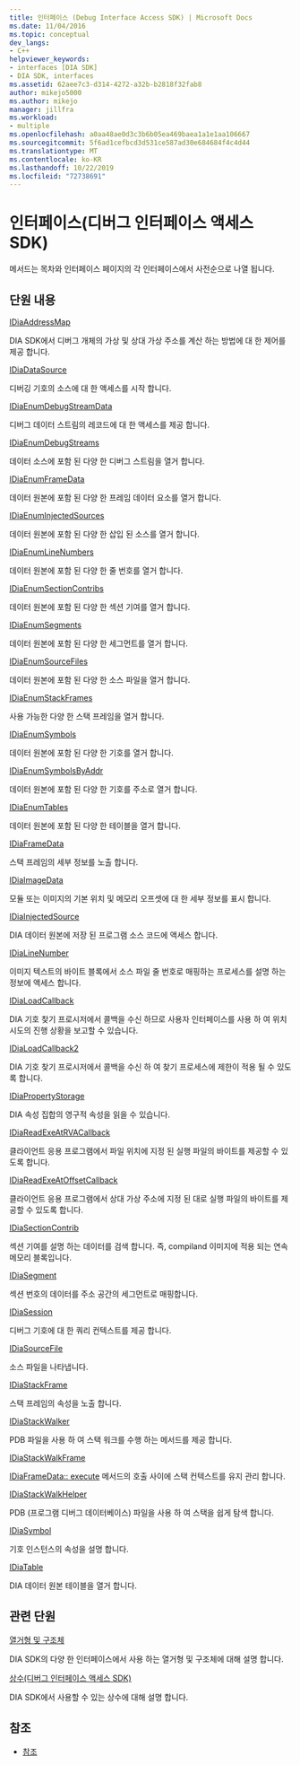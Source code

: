 ```yaml
---
title: 인터페이스 (Debug Interface Access SDK) | Microsoft Docs
ms.date: 11/04/2016
ms.topic: conceptual
dev_langs:
- C++
helpviewer_keywords:
- interfaces [DIA SDK]
- DIA SDK, interfaces
ms.assetid: 62aee7c3-d314-4272-a32b-b2818f32fab8
author: mikejo5000
ms.author: mikejo
manager: jillfra
ms.workload:
- multiple
ms.openlocfilehash: a0aa48ae0d3c3b6b05ea469baea1a1e1aa106667
ms.sourcegitcommit: 5f6ad1cefbcd3d531ce587ad30e684684f4c4d44
ms.translationtype: MT
ms.contentlocale: ko-KR
ms.lasthandoff: 10/22/2019
ms.locfileid: "72738691"
---
```

# <a name="interfaces-debug-interface-access-sdk"></a>인터페이스(디버그 인터페이스 액세스 SDK)
메서드는 목차와 인터페이스 페이지의 각 인터페이스에서 사전순으로 나열 됩니다.

## <a name="in-this-section"></a>단원 내용

[IDiaAddressMap](../../debugger/debug-interface-access/idiaaddressmap.md)

DIA SDK에서 디버그 개체의 가상 및 상대 가상 주소를 계산 하는 방법에 대 한 제어를 제공 합니다.

[IDiaDataSource](../../debugger/debug-interface-access/idiadatasource.md)

디버깅 기호의 소스에 대 한 액세스를 시작 합니다.

[IDiaEnumDebugStreamData](../../debugger/debug-interface-access/idiaenumdebugstreamdata.md)

디버그 데이터 스트림의 레코드에 대 한 액세스를 제공 합니다.

[IDiaEnumDebugStreams](../../debugger/debug-interface-access/idiaenumdebugstreams.md)

데이터 소스에 포함 된 다양 한 디버그 스트림을 열거 합니다.

[IDiaEnumFrameData](../../debugger/debug-interface-access/idiaenumframedata.md)

데이터 원본에 포함 된 다양 한 프레임 데이터 요소를 열거 합니다.

[IDiaEnumInjectedSources](../../debugger/debug-interface-access/idiaenuminjectedsources.md)

데이터 원본에 포함 된 다양 한 삽입 된 소스를 열거 합니다.

[IDiaEnumLineNumbers](../../debugger/debug-interface-access/idiaenumlinenumbers.md)

데이터 원본에 포함 된 다양 한 줄 번호를 열거 합니다.

[IDiaEnumSectionContribs](../../debugger/debug-interface-access/idiaenumsectioncontribs.md)

데이터 원본에 포함 된 다양 한 섹션 기여를 열거 합니다.

[IDiaEnumSegments](../../debugger/debug-interface-access/idiaenumsegments.md)

데이터 원본에 포함 된 다양 한 세그먼트를 열거 합니다.

[IDiaEnumSourceFiles](../../debugger/debug-interface-access/idiaenumsourcefiles.md)

데이터 원본에 포함 된 다양 한 소스 파일을 열거 합니다.

[IDiaEnumStackFrames](../../debugger/debug-interface-access/idiaenumstackframes.md)

사용 가능한 다양 한 스택 프레임을 열거 합니다.

[IDiaEnumSymbols](../../debugger/debug-interface-access/idiaenumsymbols.md)

데이터 원본에 포함 된 다양 한 기호를 열거 합니다.

[IDiaEnumSymbolsByAddr](../../debugger/debug-interface-access/idiaenumsymbolsbyaddr.md)

데이터 원본에 포함 된 다양 한 기호를 주소로 열거 합니다.

[IDiaEnumTables](../../debugger/debug-interface-access/idiaenumtables.md)

데이터 원본에 포함 된 다양 한 테이블을 열거 합니다.

[IDiaFrameData](../../debugger/debug-interface-access/idiaframedata.md)

스택 프레임의 세부 정보를 노출 합니다.

[IDiaImageData](../../debugger/debug-interface-access/idiaimagedata.md)

모듈 또는 이미지의 기본 위치 및 메모리 오프셋에 대 한 세부 정보를 표시 합니다.

[IDiaInjectedSource](../../debugger/debug-interface-access/idiainjectedsource.md)

DIA 데이터 원본에 저장 된 프로그램 소스 코드에 액세스 합니다.

[IDiaLineNumber](../../debugger/debug-interface-access/idialinenumber.md)

이미지 텍스트의 바이트 블록에서 소스 파일 줄 번호로 매핑하는 프로세스를 설명 하는 정보에 액세스 합니다.

[IDiaLoadCallback](../../debugger/debug-interface-access/idialoadcallback.md)

DIA 기호 찾기 프로시저에서 콜백을 수신 하므로 사용자 인터페이스를 사용 하 여 위치 시도의 진행 상황을 보고할 수 있습니다.

[IDiaLoadCallback2](../../debugger/debug-interface-access/idialoadcallback2.md)

DIA 기호 찾기 프로시저에서 콜백을 수신 하 여 찾기 프로세스에 제한이 적용 될 수 있도록 합니다.

[IDiaPropertyStorage](../../debugger/debug-interface-access/idiapropertystorage.md)

DIA 속성 집합의 영구적 속성을 읽을 수 있습니다.

[IDiaReadExeAtRVACallback](../../debugger/debug-interface-access/idiareadexeatrvacallback.md)

클라이언트 응용 프로그램에서 파일 위치에 지정 된 실행 파일의 바이트를 제공할 수 있도록 합니다.

[IDiaReadExeAtOffsetCallback](../../debugger/debug-interface-access/idiareadexeatoffsetcallback.md)

클라이언트 응용 프로그램에서 상대 가상 주소에 지정 된 대로 실행 파일의 바이트를 제공할 수 있도록 합니다.

[IDiaSectionContrib](../../debugger/debug-interface-access/idiasectioncontrib.md)

섹션 기여를 설명 하는 데이터를 검색 합니다. 즉, compiland 이미지에 적용 되는 연속 메모리 블록입니다.

[IDiaSegment](../../debugger/debug-interface-access/idiasegment.md)

섹션 번호의 데이터를 주소 공간의 세그먼트로 매핑합니다.

[IDiaSession](../../debugger/debug-interface-access/idiasession.md)

디버그 기호에 대 한 쿼리 컨텍스트를 제공 합니다.

[IDiaSourceFile](../../debugger/debug-interface-access/idiasourcefile.md)

소스 파일을 나타냅니다.

[IDiaStackFrame](../../debugger/debug-interface-access/idiastackframe.md)

스택 프레임의 속성을 노출 합니다.

[IDiaStackWalker](../../debugger/debug-interface-access/idiastackwalker.md)

PDB 파일을 사용 하 여 스택 워크를 수행 하는 메서드를 제공 합니다.

[IDiaStackWalkFrame](../../debugger/debug-interface-access/idiastackwalkframe.md)

[IDiaFrameData:: execute](../../debugger/debug-interface-access/idiaframedata-execute.md) 메서드의 호출 사이에 스택 컨텍스트를 유지 관리 합니다.

[IDiaStackWalkHelper](../../debugger/debug-interface-access/idiastackwalkhelper.md)

PDB (프로그램 디버그 데이터베이스) 파일을 사용 하 여 스택을 쉽게 탐색 합니다.

[IDiaSymbol](../../debugger/debug-interface-access/idiasymbol.md)

기호 인스턴스의 속성을 설명 합니다.

[IDiaTable](../../debugger/debug-interface-access/idiatable.md)

DIA 데이터 원본 테이블을 열거 합니다.

## <a name="related-sections"></a>관련 단원
[열거형 및 구조체](../../debugger/debug-interface-access/enumerations-and-structures.md)

DIA SDK의 다양 한 인터페이스에서 사용 하는 열거형 및 구조체에 대해 설명 합니다.

[상수(디버그 인터페이스 액세스 SDK)](../../debugger/debug-interface-access/constants-debug-interface-access-sdk.md)

DIA SDK에서 사용할 수 있는 상수에 대해 설명 합니다.

## <a name="see-also"></a>참조

- [참조](../../debugger/debug-interface-access/debug-interface-access-sdk-reference.md)